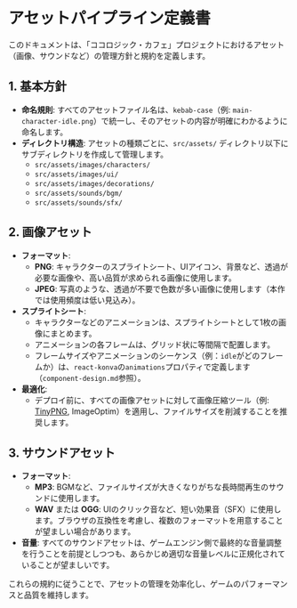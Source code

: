 # アセットパイプライン定義書

このドキュメントは、「ココロジック・カフェ」プロジェクトにおけるアセット（画像、サウンドなど）の管理方針と規約を定義します。

## 1. 基本方針

- **命名規則**: すべてのアセットファイル名は、`kebab-case`（例: `main-character-idle.png`）で統一し、そのアセットの内容が明確にわかるように命名します。
- **ディレクトリ構造**: アセットの種類ごとに、`src/assets/` ディレクトリ以下にサブディレクトリを作成して管理します。
  - `src/assets/images/characters/`
  - `src/assets/images/ui/`
  - `src/assets/images/decorations/`
  - `src/assets/sounds/bgm/`
  - `src/assets/sounds/sfx/`

## 2. 画像アセット

- **フォーマット**:
  - **PNG**: キャラクターのスプライトシート、UIアイコン、背景など、透過が必要な画像や、高い品質が求められる画像に使用します。
  - **JPEG**: 写真のような、透過が不要で色数が多い画像に使用します（本作では使用頻度は低い見込み）。
- **スプライトシート**:
  - キャラクターなどのアニメーションは、スプライトシートとして1枚の画像にまとめます。
  - アニメーションの各フレームは、グリッド状に等間隔で配置します。
  - フレームサイズやアニメーションのシーケンス（例：`idle`がどのフレームか）は、`react-konva`の`animations`プロパティで定義します（`component-design.md`参照）。
- **最適化**:
  - デプロイ前に、すべての画像アセットに対して画像圧縮ツール（例: [TinyPNG](https://tinypng.com/), ImageOptim）を適用し、ファイルサイズを削減することを推奨します。

## 3. サウンドアセット

- **フォーマット**:
  - **MP3**: BGMなど、ファイルサイズが大きくなりがちな長時間再生のサウンドに使用します。
  - **WAV** または **OGG**: UIのクリック音など、短い効果音（SFX）に使用します。ブラウザの互換性を考慮し、複数のフォーマットを用意することが望ましい場合があります。
- **音量**: すべてのサウンドアセットは、ゲームエンジン側で最終的な音量調整を行うことを前提としつつも、あらかじめ適切な音量レベルに正規化されていることが望ましいです。

これらの規約に従うことで、アセットの管理を効率化し、ゲームのパフォーマンスと品質を維持します。
